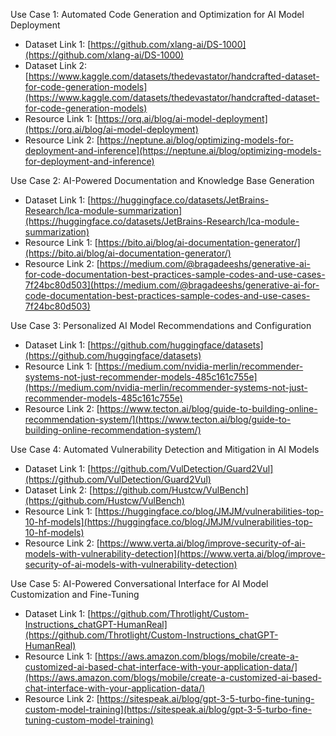 Use Case 1: Automated Code Generation and Optimization for AI Model Deployment
- Dataset Link 1: [https://github.com/xlang-ai/DS-1000](https://github.com/xlang-ai/DS-1000)
- Dataset Link 2: [https://www.kaggle.com/datasets/thedevastator/handcrafted-dataset-for-code-generation-models](https://www.kaggle.com/datasets/thedevastator/handcrafted-dataset-for-code-generation-models)
- Resource Link 1: [https://orq.ai/blog/ai-model-deployment](https://orq.ai/blog/ai-model-deployment)
- Resource Link 2: [https://neptune.ai/blog/optimizing-models-for-deployment-and-inference](https://neptune.ai/blog/optimizing-models-for-deployment-and-inference)

Use Case 2: AI-Powered Documentation and Knowledge Base Generation
- Dataset Link 1: [https://huggingface.co/datasets/JetBrains-Research/lca-module-summarization](https://huggingface.co/datasets/JetBrains-Research/lca-module-summarization)
- Resource Link 1: [https://bito.ai/blog/ai-documentation-generator/](https://bito.ai/blog/ai-documentation-generator/)
- Resource Link 2: [https://medium.com/@bragadeeshs/generative-ai-for-code-documentation-best-practices-sample-codes-and-use-cases-7f24bc80d503](https://medium.com/@bragadeeshs/generative-ai-for-code-documentation-best-practices-sample-codes-and-use-cases-7f24bc80d503)

Use Case 3: Personalized AI Model Recommendations and Configuration
- Dataset Link 1: [https://github.com/huggingface/datasets](https://github.com/huggingface/datasets)
- Resource Link 1: [https://medium.com/nvidia-merlin/recommender-systems-not-just-recommender-models-485c161c755e](https://medium.com/nvidia-merlin/recommender-systems-not-just-recommender-models-485c161c755e)
- Resource Link 2: [https://www.tecton.ai/blog/guide-to-building-online-recommendation-system/](https://www.tecton.ai/blog/guide-to-building-online-recommendation-system/)

Use Case 4: Automated Vulnerability Detection and Mitigation in AI Models
- Dataset Link 1: [https://github.com/VulDetection/Guard2Vul](https://github.com/VulDetection/Guard2Vul)
- Dataset Link 2: [https://github.com/Hustcw/VulBench](https://github.com/Hustcw/VulBench)
- Resource Link 1: [https://huggingface.co/blog/JMJM/vulnerabilities-top-10-hf-models](https://huggingface.co/blog/JMJM/vulnerabilities-top-10-hf-models)
- Resource Link 2: [https://www.verta.ai/blog/improve-security-of-ai-models-with-vulnerability-detection](https://www.verta.ai/blog/improve-security-of-ai-models-with-vulnerability-detection)

Use Case 5: AI-Powered Conversational Interface for AI Model Customization and Fine-Tuning
- Dataset Link 1: [https://github.com/Throtlight/Custom-Instructions_chatGPT-HumanReal](https://github.com/Throtlight/Custom-Instructions_chatGPT-HumanReal)
- Resource Link 1: [https://aws.amazon.com/blogs/mobile/create-a-customized-ai-based-chat-interface-with-your-application-data/](https://aws.amazon.com/blogs/mobile/create-a-customized-ai-based-chat-interface-with-your-application-data/)
- Resource Link 2: [https://sitespeak.ai/blog/gpt-3-5-turbo-fine-tuning-custom-model-training](https://sitespeak.ai/blog/gpt-3-5-turbo-fine-tuning-custom-model-training)